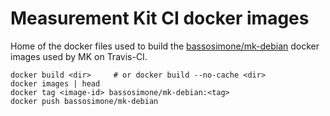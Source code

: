 # Measurement Kit CI docker images

Home of the docker files used to build the [bassosimone/mk-debian](
https://hub.docker.com/r/bassosimone/mk-debian) docker images used by
MK on Travis-CI.

```
docker build <dir>     # or docker build --no-cache <dir>
docker images | head
docker tag <image-id> bassosimone/mk-debian:<tag>
docker push bassosimone/mk-debian
```
